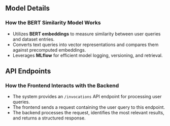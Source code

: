 ## Model Details  

### How the BERT Similarity Model Works  
- Utilizes **BERT embeddings** to measure similarity between user queries and dataset entries.  
- Converts text queries into vector representations and compares them against precomputed embeddings.  
- Leverages **MLflow** for efficient model logging, versioning, and retrieval.  

## API Endpoints  

### How the Frontend Interacts with the Backend  
- The system provides an `/invocations` API endpoint for processing user queries.  
- The frontend sends a request containing the user query to this endpoint.  
- The backend processes the request, identifies the most relevant results, and returns a structured response.  